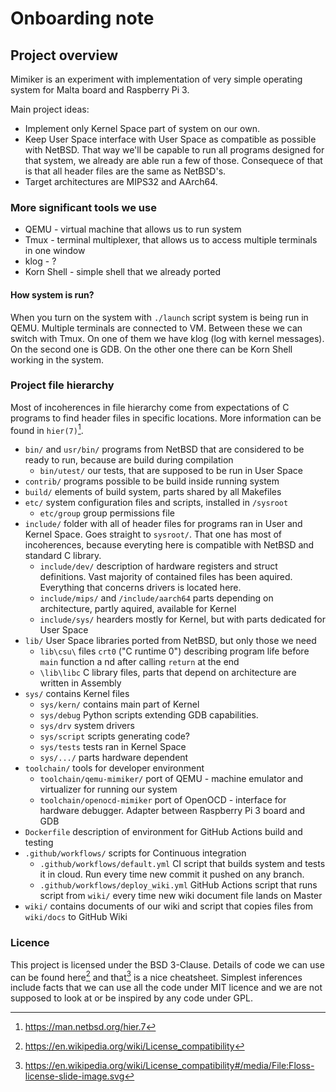 # Onboarding note

## Project overview

Mimiker is an experiment with implementation of very simple operating
system for Malta board and Raspberry Pi 3.

Main project ideas:

- Implement only Kernel Space part of system on our own.
- Keep User Space interface with User Space as compatible as possible with
  NetBSD. That way we'll be capable to run all programs designed for that
  system, we already are able run a few of those. Consequece of that
  is that all header files are the same as NetBSD's.
- Target architectures are MIPS32 and AArch64.

### More significant tools we use

- QEMU - virtual machine that allows us to run system
- Tmux - terminal multiplexer, that allows us to access multiple terminals in
  one window
- klog - ?
- Korn Shell - simple shell that we already ported

#### How system is run?

When you turn on the system with `./launch` script system is being run in QEMU.
Multiple terminals are connected to VM. Between these we can switch with Tmux.
On one of them we have klog (log with kernel messages). On the second one is GDB.
On the other one there can be Korn Shell working in the system.

### Project file hierarchy

Most of incoherences in file hierarchy come from expectations of C
programs to find header files in specific locations.
More information can be found in `hier(7)`[^1].

- `bin/` and `usr/bin/` programs from NetBSD that are
  considered to be ready to run, because are build during compilation
  - `bin/utest/` our tests, that are supposed to be run in User Space
- `contrib/` programs possible to be build inside running system
- `build/` elements of build system, parts shared by all Makefiles
- `etc/` system configuration files and scripts, installed in `/sysroot`
  - `etc/group` group permissions file
- `include/` folder with all of header files for programs ran in User and Kernel
  Space. Goes straight to `sysroot/`. That one has most of incoherences, because
  everyting here is compatible with NetBSD and standard C library.
  - `include/dev/` description of hardware registers and struct definitions. Vast
    majority of contained files has been aquired. Everything that concerns
    drivers is located here.
  - `include/mips/` and `/include/aarch64` parts depending on architecture,
    partly aquired, available for Kernel
  - `include/sys/` hearders mostly for Kernel, but with parts dedicated for
    User Space
- `lib/` User Space libraries ported from NetBSD, but only those we need
  - `lib\csu\` files `crt0` ("C runtime 0") describing program life before
  `main` function a nd after calling `return` at the end
  - `\lib\libc` C library files, parts that depend on architecture are written
    in Assembly
- `sys/` contains Kernel files
  - `sys/kern/` contains main part of Kernel
  - `sys/debug` Python scripts extending GDB capabilities.
  - `sys/drv` system drivers
  - `sys/script` scripts generating code?
  - `sys/tests` tests ran in Kernel Space
  - `sys/.../` parts hardware dependent
- `toolchain/` tools for developer environment
  - `toolchain/qemu-mimiker/` port of QEMU -
    machine emulator and virtualizer for running our system
  - `toolchain/openocd-mimiker` port of OpenOCD -
    interface for hardware debugger. Adapter between Raspberry Pi 3 board and GDB
- `Dockerfile` description of environment for GitHub Actions build and testing
- `.github/workflows/` scripts for Continuous integration
  - `.github/workflows/default.yml` CI script that
    builds system and tests it in cloud. Run every time new commit it pushed on
    any branch.
  - `.github/workflows/deploy_wiki.yml` GitHub
    Actions script that runs script from `wiki/` every time
    new wiki document file lands on Master
- `wiki/` contains documents of our wiki and script
  that copies files from `wiki/docs` to GitHub Wiki

### Licence

This project is licensed under the BSD 3-Clause. Details of code we can
use can be found here[^2] and that[^3] is a nice cheatsheet.
Simplest inferences include facts that we can use all the code under MIT
licence and we are not supposed to look at or be inspired by any code
under GPL.

[^1]: https://man.netbsd.org/hier.7
[^2]: https://en.wikipedia.org/wiki/License_compatibility
[^3]: https://en.wikipedia.org/wiki/License_compatibility#/media/File:Floss-license-slide-image.svg
